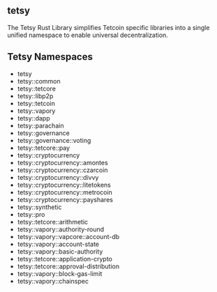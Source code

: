 ## tetsy

The Tetsy Rust Library simplifies Tetcoin specific libraries into a single unified namespace to enable universal decentralization.

## Tetsy Namespaces

* tetsy
* tetsy::common
* tetsy::tetcore
* tetsy::libp2p
* tetsy::tetcoin
* tetsy::vapory
* tetsy::dapp
* tetsy::parachain
* tetsy::governance
* tetsy::governance::voting
* tetsy::tetcore::pay
* tetsy::cryptocurrency
* tetsy::cryptocurrency::amontes
* tetsy::cryptocurrency::czarcoin
* tetsy::cryptocurrency::divvy
* tetsy::cryptocurrency::litetokens
* tetsy::cryptocurrency::metrocoin
* tetsy::cryptocurrency::payshares
* tetsy::synthetic
* tetsy::pro
* tetsy::tetcore::arithmetic
* tetsy::vapory::authority-round
* tetsy::vapory::vapcore::account-db
* tetsy::vapory::account-state
* tetsy::vapory::basic-authority
* tetsy::tetcore::application-crypto
* tetsy::tetcore::approval-distribution
* tetsy::vapory::block-gas-limit
* tetsy::vapory::chainspec
